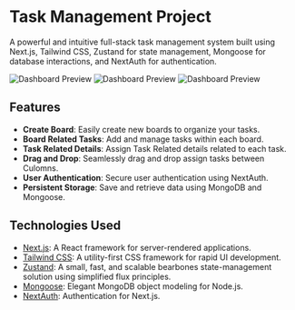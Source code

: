 # Task Management Project

A powerful and intuitive full-stack task management system built using Next.js, Tailwind CSS, Zustand for state management, Mongoose for database interactions, and NextAuth for authentication.

![Dashboard Preview](https://i.ibb.co/rFRPpPf/Screenshot-3916.png)
![Dashboard Preview](https://i.ibb.co/rwhwMWW/Screenshot-3917.png)
![Dashboard Preview](https://i.ibb.co/Jpj1dKK/Screenshot-3918.png)

## Features

- **Create Board**: Easily create new boards to organize your tasks.
- **Board Related Tasks**: Add and manage tasks within each board.
- **Task Related Details**: Assign Task Related details related to each task.
- **Drag and Drop**: Seamlessly drag and drop assign tasks between Culomns.
- **User Authentication**: Secure user authentication using NextAuth.
- **Persistent Storage**: Save and retrieve data using MongoDB and Mongoose.

## Technologies Used

- [Next.js](https://nextjs.org/): A React framework for server-rendered applications.
- [Tailwind CSS](https://tailwindcss.com/): A utility-first CSS framework for rapid UI development.
- [Zustand](https://zustand.surge.sh/): A small, fast, and scalable bearbones state-management solution using simplified flux principles.
- [Mongoose](https://mongoosejs.com/): Elegant MongoDB object modeling for Node.js.
- [NextAuth](https://next-auth.js.org/): Authentication for Next.js.
